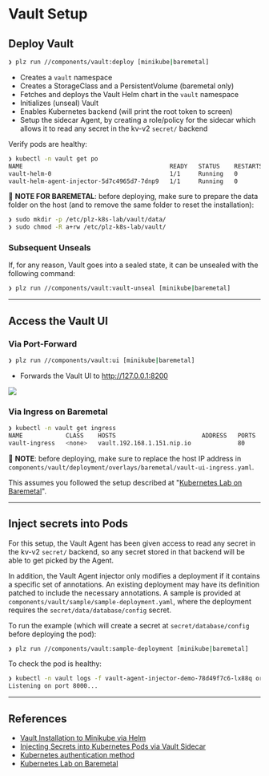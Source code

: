 # Vault Setup

## Deploy Vault
```bash
❯ plz run //components/vault:deploy [minikube|baremetal]
```
* Creates a `vault` namespace
* Creates a StorageClass and a PersistentVolume (baremetal only)
* Fetches and deploys the Vault Helm chart in the `vault` namespace
* Initializes (unseal) Vault
* Enables Kubernetes backend (will print the root token to screen)
* Setup the sidecar Agent, by creating a role/policy for the sidecar which allows it to read any secret in the kv-v2 `secret/` backend

Verify pods are healthy:
```bash
❯ kubectl -n vault get po
NAME                                         READY   STATUS    RESTARTS   AGE
vault-helm-0                                 1/1     Running   0          2m2s
vault-helm-agent-injector-5d7c4965d7-7dnp9   1/1     Running   0          2m3s
```

📝 **NOTE FOR BAREMETAL**: before deploying, make sure to prepare
the data folder on the host (and to remove the same folder to reset the installation):
```bash
❯ sudo mkdir -p /etc/plz-k8s-lab/vault/data/
❯ sudo chmod -R a+rw /etc/plz-k8s-lab/vault/
```


### Subsequent Unseals
If, for any reason, Vault goes into a sealed state, it can be unsealed with the following command:
```bash
❯ plz run //components/vault:vault-unseal [minikube|baremetal]
```


---


## Access the Vault UI

### Via Port-Forward
```bash
❯ plz run //components/vault:ui [minikube|baremetal]
```
* Forwards the Vault UI to http://127.0.0.1:8200

![](../.github/components/vault_ui.png)

### Via Ingress on Baremetal
```bash
❯ kubectl -n vault get ingress
NAME            CLASS    HOSTS                        ADDRESS   PORTS   AGE
vault-ingress   <none>   vault.192.168.1.151.nip.io             80      49s
```

📝 **NOTE**: before deploying, make sure to replace the host IP address in
`components/vault/deployment/overlays/baremetal/vault-ui-ingress.yaml`.

This assumes you followed the setup described at "[Kubernetes Lab on Baremetal](https://www.marcolancini.it/2021/blog-kubernetes-lab-baremetal/)".


---


## Inject secrets into Pods
For this setup, the Vault Agent has been given access to read any secret in the kv-v2 `secret/` backend, so any secret stored in that backend will be able to get picked by the Agent.

In addition, the Vault Agent injector only modifies a deployment if it contains a specific set of annotations. An existing deployment may have its definition patched to include the necessary annotations.
A sample is provided at `components/vault/sample/sample-deployment.yaml`, where the deployment requires the `secret/data/database/config` secret.

To run the example (which will create a secret at `secret/database/config` before deploying the pod):
```bash
❯ plz run //components/vault:sample-deployment [minikube|baremetal]
```

To check the pod is healthy:
```bash
❯ kubectl -n vault logs -f vault-agent-injector-demo-78d49f7c6-lx88q orgchart
Listening on port 8000...
```


---


## References
* [Vault Installation to Minikube via Helm](https://learn.hashicorp.com/vault/kubernetes/minikube)
* [Injecting Secrets into Kubernetes Pods via Vault Sidecar](https://learn.hashicorp.com/vault/kubernetes/sidecar)
* [Kubernetes authentication method](https://www.vaultproject.io/docs/auth/kubernetes.html)
* [Kubernetes Lab on Baremetal](https://www.marcolancini.it/2021/blog-kubernetes-lab-baremetal/)
